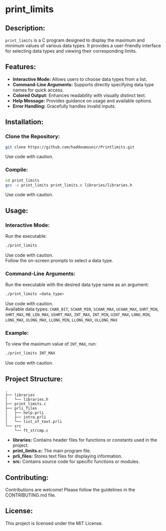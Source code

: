# print_limits

## Description:

`print_limits` is a C program designed to display the maximum and minimum values of various data types. It provides a user-friendly interface for selecting data types and viewing their corresponding limits.

## Features:

- **Interactive Mode:** Allows users to choose data types from a list.
- **Command-Line Arguments:** Supports directly specifying data type names for quick access.
- **Colored Output:** Enhances readability with visually distinct text.
- **Help Message:** Provides guidance on usage and available options.
- **Error Handling:** Gracefully handles invalid inputs.

## Installation:

### Clone the Repository:
```bash
git clone https://github.com/haddoumounir/Printlimits.git
```
Use code with caution.

### Compile:
```bash
cd print_limits
gcc -o print_limits print_limits.c libraries/libraries.h
```
Use code with caution.

## Usage:

### Interactive Mode:
Run the executable:
```bash
./print_limits
```
Use code with caution.  
Follow the on-screen prompts to select a data type.

### Command-Line Arguments:
Run the executable with the desired data type name as an argument:
```bash
./print_limits <data_type>
```
Use code with caution.  
Available data types: `CHAR_BIT`, `SCHAR_MIN`, `SCHAR_MAX`, `UCHAR_MAX`, `SHRT_MIN`, `SHRT_MAX`, `MB_LEN_MAX`, `USHRT_MAX`, `INT_MAX`, `INT_MIN`, `UINT_MAX`, `LONG_MIN`, `LONG_MAX`, `ULONG_MAX`, `LLONG_MIN`, `LLONG_MAX`, `ULLONG_MAX`

### Example:
To view the maximum value of `INT_MAX`, run:
```bash
./print_limits INT_MAX
```
Use code with caution.

## Project Structure:

```
.
├── libraries
│   └── libraries.h
├── print_limits.c
├── prli_files
│   ├── help.prli
│   ├── intro.prli
│   └── list_of_text.prli
└── src
    └── ft_strcmp.c
```

- **libraries:** Contains header files for functions or constants used in the project.
- **print_limits.c:** The main program file.
- **prli_files:** Stores text files for displaying information.
- **src:** Contains source code for specific functions or modules.

## Contributing:

Contributions are welcome! Please follow the guidelines in the CONTRIBUTING.md file.

## License:

This project is licensed under the MIT License.
```
